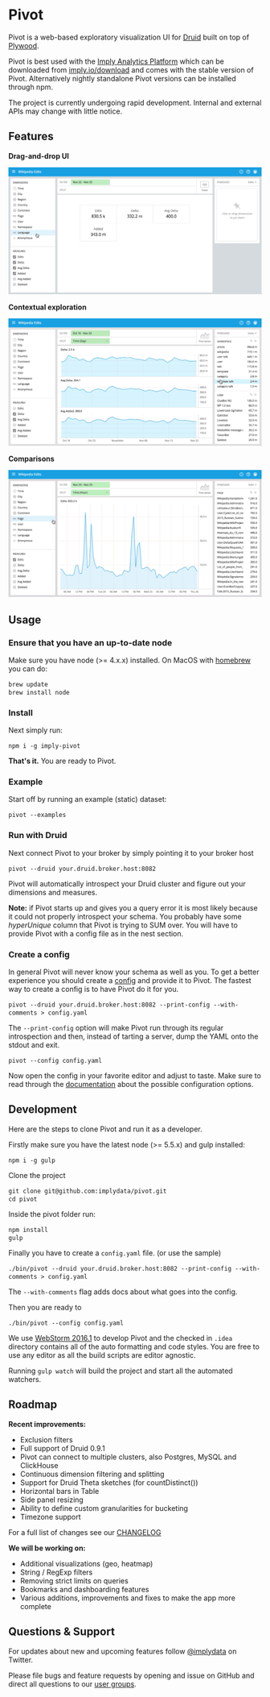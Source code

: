 # Pivot

Pivot is a web-based exploratory visualization UI for [Druid](https://github.com/druid-io/druid) built on top of 
[Plywood](https://github.com/implydata/plywood). 

Pivot is best used with the [Imply Analytics Platform](http://imply.io/product)
which can be downloaded from [imply.io/download](http://imply.io/download) and comes with the stable version of Pivot.
Alternatively nightly standalone Pivot versions can be installed through npm. 

The project is currently undergoing rapid development.
Internal and external APIs may change with little notice.

## Features

**Drag-and-drop UI**

![Drag to Split](https://github.com/implydata/pivot/raw/master/docs/images/drag-and-drop.gif)

**Contextual exploration**

![Time Highlight](https://github.com/implydata/pivot/raw/master/docs/images/explore.gif)

**Comparisons**

![Time Highlight](https://github.com/implydata/pivot/raw/master/docs/images/compare.gif)

## Usage

### Ensure that you have an up-to-date node

Make sure you have node (>= 4.x.x) installed. On MacOS with [homebrew](http://brew.sh/) you can do:

```
brew update
brew install node
```

### Install

Next simply run:

```
npm i -g imply-pivot
```

**That's it.** You are ready to Pivot.


### Example

Start off by running an example (static) dataset:

```
pivot --examples
```

### Run with Druid

Next connect Pivot to your broker by simply pointing it to your broker host

```
pivot --druid your.druid.broker.host:8082
```

Pivot will automatically introspect your Druid cluster and figure out your dimensions and measures.

**Note:** if Pivot starts up and gives you a query error it is most likely because it could not properly introspect your schema.
You probably have some *hyperUnique* column that Pivot is trying to SUM over.
You will have to provide Pivot with a config file as in the nest section.   

### Create a config

In general Pivot will never know your schema as well as you.
To get a better experience you should create a [config](https://github.com/implydata/pivot/blob/master/docs/configuration.md) and provide it to Pivot.
The fastest way to create a config is to have Pivot do it for you.

```
pivot --druid your.druid.broker.host:8082 --print-config --with-comments > config.yaml
```

The `--print-config` option will make Pivot run through its regular introspection and then, instead of tarting a server, dump the YAML onto the stdout and exit.  

```
pivot --config config.yaml
```

Now open the config in your favorite editor and adjust to taste.
Make sure to read through the [documentation](https://github.com/implydata/pivot/blob/master/docs/configuration.md) about the possible configuration options.

## Development

Here are the steps to clone Pivot and run it as a developer. 

Firstly make sure you have the latest node (>= 5.5.x) and gulp installed:

```
npm i -g gulp
```

Clone the project

```
git clone git@github.com:implydata/pivot.git
cd pivot
```

Inside the pivot folder run:

```
npm install
gulp
```

Finally you have to create a `config.yaml` file. (or use the sample)

```
./bin/pivot --druid your.druid.broker.host:8082 --print-config --with-comments > config.yaml
```

The `--with-comments` flag adds docs about what goes into the config.

Then you are ready to

```
./bin/pivot --config config.yaml
```

We use [WebStorm 2016.1](https://www.jetbrains.com/webstorm/) to develop Pivot and the checked in `.idea` directory contains
all of the auto formatting and code styles. You are free to use any editor as all the build scripts are editor agnostic.

Running `gulp watch` will build the project and start all the automated watchers.

## Roadmap

**Recent improvements:**

- Exclusion filters
- Full support of Druid 0.9.1
- Pivot can connect to multiple clusters, also Postgres, MySQL and ClickHouse
- Continuous dimension filtering and splitting
- Support for Druid Theta sketches (for countDistinct())
- Horizontal bars in Table
- Side panel resizing
- Ability to define custom granularities for bucketing
- Timezone support

For a full list of changes see our [CHANGELOG](CHANGELOG.md)

**We will be working on:**

- Additional visualizations (geo, heatmap)
- String / RegExp filters
- Removing strict limits on queries
- Bookmarks and dashboarding features
- Various additions, improvements and fixes to make the app more complete

## Questions & Support

For updates about new and upcoming features follow [@implydata](https://twitter.com/implydata) on Twitter.
                             
Please file bugs and feature requests by opening and issue on GitHub and direct all questions to our [user groups](https://groups.google.com/forum/#!forum/imply-user-group).
